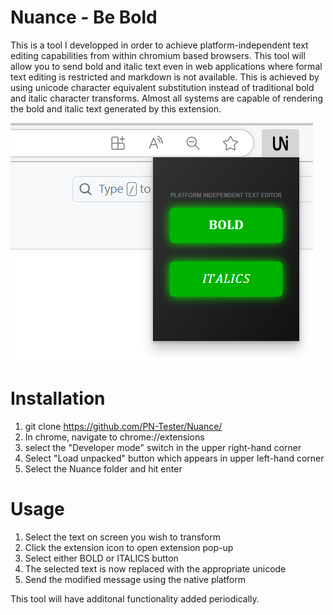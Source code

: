  # Nuance - Be Bold
This is a tool I developped in order to achieve platform-independent text editing capabilities from within chromium based browsers. This tool will allow you to send bold and italic text even in web applications where 
formal text editing is restricted and markdown is not available. This is achieved by using unicode character equivalent substitution instead of traditional bold and italic character transforms.
Almost all systems are capable of rendering the bold and italic text generated by this extension.

![Nuance Screenshot](https://github.com/PN-Tester/Nuance/blob/main/screenshot.png)

# Installation

1. git clone https://github.com/PN-Tester/Nuance/
2. In chrome, navigate to chrome://extensions
3. select the "Developer mode" switch in the upper right-hand corner
4. Select "Load unpacked" button which appears in upper left-hand corner
5. Select the Nuance folder and hit enter

# Usage
1. Select the text on screen you wish to transform
2. Click the extension icon to open extension pop-up
3. Select either BOLD or ITALICS button
4. The selected text is now replaced with the appropriate unicode
5. Send the modified message using the native platform

This tool will have additonal functionality added periodically.
